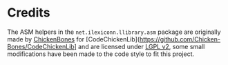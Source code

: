 # Credits

The ASM helpers in the `net.ilexiconn.llibrary.asm` package are originally made by [ChickenBones](http://chickenbones.net/Pages/links.html) for [CodeChickenLib](https://github.com/Chicken-Bones/CodeChickenLib] and are licensed under [LGPL v2](http://choosealicense.com/licenses/lgpl-2.1/), some small modifications have been made to the code style to fit this project.
